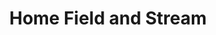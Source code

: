 ---
title: "Home Field and Stream"
address: "Home Field and Stream, 18 Church Street, Enniskillen, Co. Fermanagh"
tel: "+44 (0)28 6632 2114"
county: "Fermanagh"
category: "Tackle Shops"
type: "Content"
lat: "54.346771240234375"
lng: "-7.645120143890381"
---